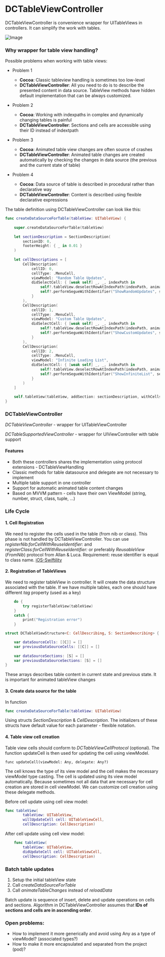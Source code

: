 # DCTableViewController
DCTableViewController is convenience wrapper for UITableViews in controllers. It can simplify the work with tables. 

![Image](https://dl.dropboxusercontent.com/content_link/1bDtmxykQk11iGCZjxWlIFvXZfeeowkJ3hkrUJ2vwg1W1Lw921NzoSibBFlUmqdd/file)

### Why wrapper for table view handling?
Possible problems when working with table views:

- Problem 1
    - **Cocoa**: Classic tableview handling is sometimes too low-level
    - **DCTableViewController**: All you need to do is to describe the presented content in data source. TableView methods have hidden default implementation that can be always customized.

- Problem 2 
    - **Cocoa**: Working with indexpaths in complex and dynamically changing tables is painful
    - **DCTableViewController**: Sections and cells are accessible using their ID instead of indextpath

- Problem 3
     - **Cocoa**: Animated table view changes are often source of crashes
     - **DCTableViewController**: Animated table changes are created automatically by checking the changes in data source (the previous and the current state of table)
  
- Problem 4
    - **Cocoa**: Data source of table is described in procedural rather than declarative way
    - **DCTableViewController**: Content is described using flexible declarative expressions

The table definition using DCTableViewController can look like this:

```swift
func createDataSourceForTable(tableView: UITableView) {
        
    super.createDataSourceForTable(tableView)
    
    let sectionDescription = SectionDescription(
        sectionID: 0,
        footerHeight: { _ in 0.01 }
    )
    
    let cellDescriptions = [
        CellDescription(
            cellID: 0,
            cellType: .MenuCell,
            viewModel: "Random Table Updates",
            didSelectCell: { [weak self] _, _, indexPath in
                self?.tableView.deselectRowAtIndexPath(indexPath, animated: true)
                self?.performSegueWithIdentifier("ShowRandomUpdates", sender: self)
            }
        ),
        CellDescription(
            cellID: 1,
            cellType: .MenuCell,
            viewModel: "Custom Table Updates",
            didSelectCell: { [weak self] _, _, indexPath in
                self?.tableView.deselectRowAtIndexPath(indexPath, animated: true)
                self?.performSegueWithIdentifier("ShowCustomUpdates", sender: self)
            }
        ),
        CellDescription(
            cellID: 2,
            cellType: .MenuCell,
            viewModel: "Infinite Loading List",
            didSelectCell: { [weak self] _, _, indexPath in
                self?.tableView.deselectRowAtIndexPath(indexPath, animated: true)
                self?.performSegueWithIdentifier("ShowInfiniteList", sender: self)
            }
        )
    ]
    
    self.tableView(tableView, addSection: sectionDescription, withCells: cellDescriptions)
}
```
### DCTableViewController

*DCTableViewController* - wrapper for UITableViewController

*DCTableSupportedViewController* - wrapper for UIViewController 
with table support

#### Features
* Both these controllers shares the implementation using protocol extensions - DCTableViewHandling
* Classic methods for table datasource and delegate are not necessary to implement
* Multiple table support in one controller
* Support for automatic animated table content changes
* Based on MVVM pattern - cells have their own ViewModel (string, number, struct, class, tuple, …)

### Life Cycle
#### 1. Cell Registration
We need to register the cells used in the table (from nib or class). This phase is not handled by DCTableViewController. You can use *registerNib:forCellWithReuseIdentifier:* and *registerClass:forCellWithReuseIdentifier:* or preferably *ReusableView* (*FromNib*) protocol from Allan & Luca. Requirement: reuse identifier is equal to class name. 
[iOS-Swiftility](https://github.com/allbto/iOS-Swiftility)

#### 2. Registration of TableViews 
We need to register tableView in controller. It will create the data structure associated with the table. If we have multiple tables, each one should have different *tag* property (used as a key)

```swift
	do {
		try registerTableView(tableView)
	}
	catch {
		print("Registration error")
	}
```

```swift
struct DCTableViewStructure<C: CellDescribing, S: SectionDescribing> {

    var dataSourceCells: [[C]] = []
    var previousDataSourceCells: [[C]] = []
    
    var dataSourceSections: [S] = []
    var previousDataSourceSections: [S] = []
}
```

These arrays describes table content in current state and previous state. It is important for animated tableView changes

#### 3. Create data source for the table
In function 
```swift
func createDataSourceForTable(tableView: UITableView)  
```

Using structs *SectionDescription* & *CellDescription*. The initializers of these structs have default value for each parameter - flexible notation.

#### 4. Table view cell creation
Table view cells should conform to *DCTableViewCellProtocol* (optional). The function updateCell is then used for updating the cell using viewModel.

```func updateCell(viewModel: Any, delegate: Any?)```

The cell knows the type of its view model and the cell makes the necessary viewModel type casting. The cell is updated using its view model automatically.
Because sometimes not all data that are necessary for cell creation are stored in cell viewModel. We can customize cell creation using these delegate methods. 

Before cell update using cell view model:

```swift
func tableView(
        tableView: UITableView,
        willUpdateCell cell: UITableViewCell,
        cellDescription: CellDescription)
```

After cell update using cell view model:

```swift
    func tableView(
        tableView: UITableView,
        didUpdateCell cell: UITableViewCell,
        cellDescription: CellDescription)
```

### Batch table updates
1. Setup the initial tableView state
2. Call *createDataSourceForTable*
3. Call *animateTableChanges* instead of *reloadData*

Batch update is sequence of insert, delete and update operations on cells and sections. Algorithm in DCTableViewController assumes that **IDs of sections and cells are in ascending order**.

### Open problems:
* How to implement it more generically and avoid using Any as a type of viewModel? (associated types?)
* How to make it more encapsulated and separated from the project (pod)?
  
